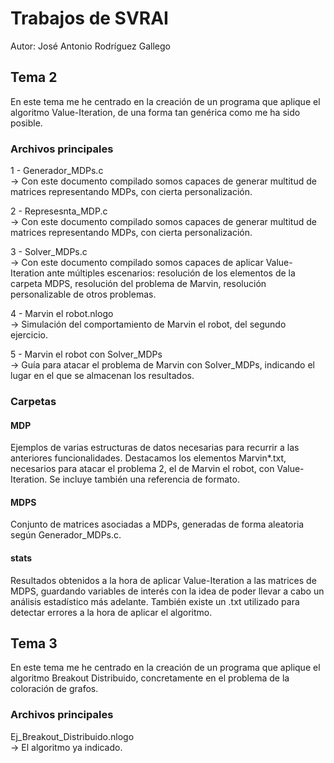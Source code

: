 # Trabajos de SVRAI
Autor: José Antonio Rodríguez Gallego
## Tema 2
En este tema me he centrado en la creación de un programa que aplique el algoritmo Value-Iteration, de una forma tan genérica como me ha sido posible. 

### Archivos principales
1 - Generador_MDPs.c 
</br>
  → Con este documento compilado somos capaces de generar multitud de matrices representando MDPs, con cierta personalización.

2 - Represesnta_MDP.c
</br>
→ Con este documento compilado somos capaces de generar multitud de matrices representando MDPs, con cierta personalización.

3 - Solver_MDPs.c
</br>
→ Con este documento compilado somos capaces de aplicar Value-Iteration ante múltiples escenarios: resolución de los elementos de la carpeta MDPS, resolución del problema de Marvin, resolución personalizable de otros problemas.

4 - Marvin el robot.nlogo
</br>
→ Simulación del comportamiento de Marvin el robot, del segundo ejercicio.

5 - Marvin el robot con Solver_MDPs
</br>
→ Guía para atacar el problema de Marvin con Solver_MDPs, indicando el lugar en el que se almacenan los resultados.

### Carpetas
#### MDP
Ejemplos de varias estructuras de datos necesarias para recurrir a las anteriores funcionalidades. Destacamos los elementos Marvin*.txt, necesarios para atacar el problema 2, el de Marvin el robot, con Value-Iteration. Se incluye también una referencia de formato.
#### MDPS
Conjunto de matrices asociadas a MDPs, generadas de forma aleatoria según Generador_MDPs.c.
#### stats
Resultados obtenidos a la hora de aplicar Value-Iteration a las matrices de MDPS, guardando variables de interés con la idea de poder llevar a cabo un análisis estadístico más adelante.
También existe un .txt utilizado para detectar errores a la hora de aplicar el algoritmo.

## Tema 3
En este tema me he centrado en la creación de un programa que aplique el algoritmo Breakout Distribuido, concretamente en el problema de la coloración de grafos.

### Archivos principales
Ej_Breakout_Distribuido.nlogo
</br>
→ El algoritmo ya indicado.

